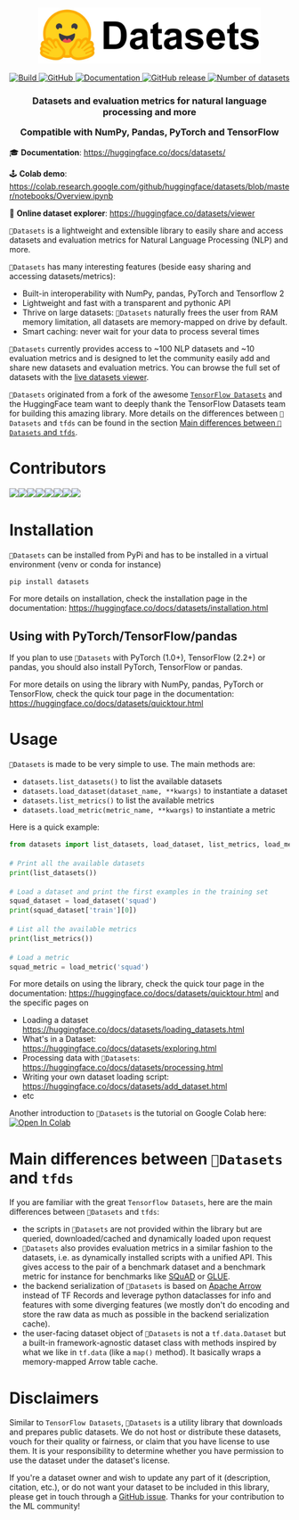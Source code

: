<p align="center">
    <br>
    <img src="https://raw.githubusercontent.com/huggingface/datasets/master/docs/source/imgs/datasets_logo_name.jpg" width="400"/>
    <br>
<p>
<p align="center">
    <a href="https://circleci.com/gh/huggingface/datasets">
        <img alt="Build" src="https://img.shields.io/circleci/build/github/huggingface/datasets/master">
    </a>
    <a href="https://github.com/huggingface/datasets/blob/master/LICENSE">
        <img alt="GitHub" src="https://img.shields.io/github/license/huggingface/datasets.svg?color=blue">
    </a>
    <a href="https://huggingface.co/docs/datasets/index.html">
        <img alt="Documentation" src="https://img.shields.io/website/http/huggingface.co/docs/datasets/index.html.svg?down_color=red&down_message=offline&up_message=online">
    </a>
    <a href="https://github.com/huggingface/datasets/releases">
        <img alt="GitHub release" src="https://img.shields.io/github/release/huggingface/datasets.svg">
    </a>
    <a href="https://huggingface.co/datasets/">
        <img alt="Number of datasets" src="https://img.shields.io/endpoint?url=https://huggingface.co/api/shields/datasets&color=brightgreen">
    </a>
</p>

<h3 align="center">
<p> Datasets and evaluation metrics for natural language processing and more
<p> Compatible with NumPy, Pandas, PyTorch and TensorFlow
</h3>

🎓 **Documentation**: https://huggingface.co/docs/datasets/

🕹 **Colab demo**: https://colab.research.google.com/github/huggingface/datasets/blob/master/notebooks/Overview.ipynb

🔎 **Online dataset explorer**: https://huggingface.co/datasets/viewer

`🤗Datasets` is a lightweight and extensible library to easily share and access datasets and evaluation metrics for Natural Language Processing (NLP) and more.

`🤗Datasets` has many interesting features (beside easy sharing and accessing datasets/metrics):

- Built-in interoperability with NumPy, pandas, PyTorch and Tensorflow 2
- Lightweight and fast with a transparent and pythonic API
- Thrive on large datasets: `🤗Datasets` naturally frees the user from RAM memory limitation, all datasets are memory-mapped on drive by default.
- Smart caching: never wait for your data to process several times

`🤗Datasets` currently provides access to ~100 NLP datasets and ~10 evaluation metrics and is designed to let the community easily add and share new datasets and evaluation metrics. You can browse the full set of datasets with the [live datasets viewer](https://huggingface.co/datasets/viewer).

`🤗Datasets` originated from a fork of the awesome [`TensorFlow Datasets`](https://github.com/tensorflow/datasets) and the HuggingFace team want to deeply thank the TensorFlow Datasets team for building this amazing library. More details on the differences between `🤗Datasets` and `tfds` can be found in the section [Main differences between `🤗Datasets` and `tfds`](#main-differences-between-datasets-and-tfds).

# Contributors

[![](https://sourcerer.io/fame/thomwolf/huggingface/datasets/images/0)](https://sourcerer.io/fame/thomwolf/huggingface/datasets/links/0)[![](https://sourcerer.io/fame/thomwolf/huggingface/datasets/images/1)](https://sourcerer.io/fame/thomwolf/huggingface/datasets/links/1)[![](https://sourcerer.io/fame/thomwolf/huggingface/datasets/images/2)](https://sourcerer.io/fame/thomwolf/huggingface/datasets/links/2)[![](https://sourcerer.io/fame/thomwolf/huggingface/datasets/images/3)](https://sourcerer.io/fame/thomwolf/huggingface/datasets/links/3)[![](https://sourcerer.io/fame/thomwolf/huggingface/datasets/images/4)](https://sourcerer.io/fame/thomwolf/huggingface/datasets/links/4)[![](https://sourcerer.io/fame/thomwolf/huggingface/datasets/images/5)](https://sourcerer.io/fame/thomwolf/huggingface/datasets/links/5)[![](https://sourcerer.io/fame/thomwolf/huggingface/datasets/images/6)](https://sourcerer.io/fame/thomwolf/huggingface/datasets/links/6)[![](https://sourcerer.io/fame/thomwolf/huggingface/datasets/images/7)](https://sourcerer.io/fame/thomwolf/huggingface/datasets/links/7)

# Installation

`🤗Datasets` can be installed from PyPi and has to be installed in a virtual environment (venv or conda for instance)

```bash
pip install datasets
```

For more details on installation, check the installation page in the documentation: https://huggingface.co/docs/datasets/installation.html

## Using with PyTorch/TensorFlow/pandas

If you plan to use `🤗Datasets` with PyTorch (1.0+), TensorFlow (2.2+) or pandas, you should also install PyTorch, TensorFlow or pandas.

For more details on using the library with NumPy, pandas, PyTorch or TensorFlow, check the quick tour page in the documentation: https://huggingface.co/docs/datasets/quicktour.html

# Usage

`🤗Datasets` is made to be very simple to use. The main methods are:

- `datasets.list_datasets()` to list the available datasets
- `datasets.load_dataset(dataset_name, **kwargs)` to instantiate a dataset
- `datasets.list_metrics()` to list the available metrics
- `datasets.load_metric(metric_name, **kwargs)` to instantiate a metric

Here is a quick example:

```python
from datasets import list_datasets, load_dataset, list_metrics, load_metric

# Print all the available datasets
print(list_datasets())

# Load a dataset and print the first examples in the training set
squad_dataset = load_dataset('squad')
print(squad_dataset['train'][0])

# List all the available metrics
print(list_metrics())

# Load a metric
squad_metric = load_metric('squad')
```

For more details on using the library, check the quick tour page in the documentation: https://huggingface.co/docs/datasets/quicktour.html and the specific pages on

- Loading a dataset https://huggingface.co/docs/datasets/loading_datasets.html
- What's in a Dataset: https://huggingface.co/docs/datasets/exploring.html
- Processing data with `🤗Datasets`: https://huggingface.co/docs/datasets/processing.html
- Writing your own dataset loading script: https://huggingface.co/docs/datasets/add_dataset.html
- etc

Another introduction to `🤗Datasets` is the tutorial on Google Colab here:
[![Open In Colab](https://colab.research.google.com/assets/colab-badge.svg)](https://colab.research.google.com/github/huggingface/datasets/blob/master/notebooks/Overview.ipynb)

# Main differences between `🤗Datasets` and `tfds`

If you are familiar with the great `Tensorflow Datasets`, here are the main differences between `🤗Datasets` and `tfds`:
- the scripts in `🤗Datasets` are not provided within the library but are queried, downloaded/cached and dynamically loaded upon request
- `🤗Datasets` also provides evaluation metrics in a similar fashion to the datasets, i.e. as dynamically installed scripts with a unified API. This gives access to the pair of a benchmark dataset and a benchmark metric for instance for benchmarks like [SQuAD](https://rajpurkar.github.io/SQuAD-explorer/) or [GLUE](https://gluebenchmark.com/).
- the backend serialization of `🤗Datasets` is based on [Apache Arrow](https://arrow.apache.org/) instead of TF Records and leverage python dataclasses for info and features with some diverging features (we mostly don't do encoding and store the raw data as much as possible in the backend serialization cache).
- the user-facing dataset object of `🤗Datasets` is not a `tf.data.Dataset` but a built-in framework-agnostic dataset class with methods inspired by what we like in `tf.data` (like a `map()` method). It basically wraps a memory-mapped Arrow table cache.

# Disclaimers

Similar to `TensorFlow Datasets`, `🤗Datasets` is a utility library that downloads and prepares public datasets. We do not host or distribute these datasets, vouch for their quality or fairness, or claim that you have license to use them. It is your responsibility to determine whether you have permission to use the dataset under the dataset's license.

If you're a dataset owner and wish to update any part of it (description, citation, etc.), or do not want your dataset to be included in this library, please get in touch through a [GitHub issue](https://github.com/huggingface/datasets/issues/new). Thanks for your contribution to the ML community!
